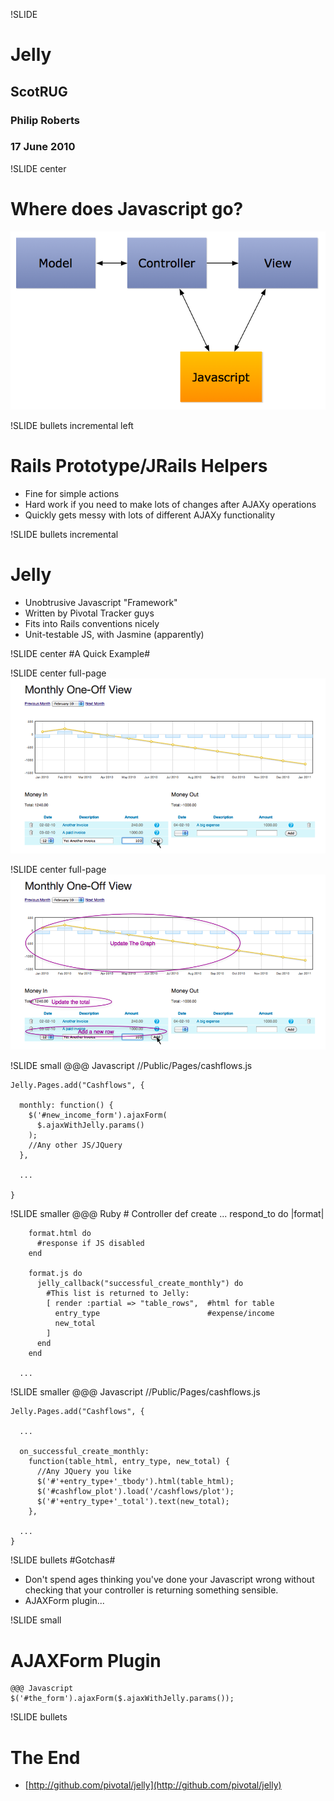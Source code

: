 !SLIDE 
# Jelly #

## ScotRUG ##
### Philip Roberts ###
### 17 June 2010 ###


!SLIDE center
# Where does Javascript go? #
![](mvc.png)


!SLIDE bullets incremental left
# Rails Prototype/JRails Helpers #
* Fine for simple actions
* Hard work if you need to make lots of changes after AJAXy operations
* Quickly gets messy with lots of different AJAXy functionality


!SLIDE bullets incremental
# Jelly #
* Unobtrusive Javascript "Framework"
* Written by Pivotal Tracker guys
* Fits into Rails conventions nicely
* Unit-testable JS, with Jasmine (apparently)


!SLIDE center
#A Quick Example#

!SLIDE center full-page
![](example_1.png)


!SLIDE center full-page
![](example_2.png)


!SLIDE small
    @@@ Javascript
    //Public/Pages/cashflows.js

    Jelly.Pages.add("Cashflows", {

      monthly: function() {
        $('#new_income_form').ajaxForm(
          $.ajaxWithJelly.params()
        );
        //Any other JS/JQuery
      },

      ...

    }

!SLIDE smaller
    @@@ Ruby
    # Controller
    def create
      ...
      respond_to do |format|

        format.html do 
          #response if JS disabled
        end

        format.js do
          jelly_callback("successful_create_monthly") do
            #This list is returned to Jelly:
            [ render :partial => "table_rows",  #html for table
              entry_type                        #expense/income
              new_total                         
            ]
          end
        end

      ...

!SLIDE smaller
    @@@ Javascript
    //Public/Pages/cashflows.js

    Jelly.Pages.add("Cashflows", {

      ...

      on_successful_create_monthly:
        function(table_html, entry_type, new_total) {
          //Any JQuery you like
          $('#'+entry_type+'_tbody').html(table_html);
          $('#cashflow_plot').load('/cashflows/plot');
          $('#'+entry_type+'_total').text(new_total);
        },

      ...
    }
              
!SLIDE bullets
#Gotchas#
* Don't spend ages thinking you've done your Javascript wrong without checking that your controller is returning something sensible.
* AJAXForm plugin...

!SLIDE small
# AJAXForm Plugin #
    @@@ Javascript
    $('#the_form').ajaxForm($.ajaxWithJelly.params());

!SLIDE bullets
# The End #
* [http://github.com/pivotal/jelly](http://github.com/pivotal/jelly)
